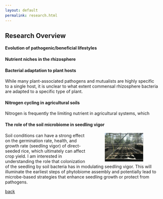 ```yaml
---
layout: default
permalink: research.html
---
```


## Research Overview

#### Evolution of pathogenic/beneficial lifestyles

#### Nutrient niches in the rhizosphere

#### Bacterial adaptation to plant hosts

While many plant-associated pathogens and mutualists are highly specific to a single host, it is unclear to what extent commensal rhizosphere bacteria are adapted to a specific type of plant.

#### Nitrogen cycling in agricultural soils

Nitrogen is frequently the limiting nutrient in agricultural systems, which

#### The role of the soil microbiome in seedling vigor

<img align="right" src="src/seedlings.jpg" width="25%" height="25%" hspace=50>

Soil conditions can have a strong effect on the germination rate, health, and growth rate (seedling vigor) of direct-seeded rice, which ultimately can affect crop yield. I am interested in understanding the role that colonization of the seedling by soil bacteria has in modulating seedling vigor. This will illuminate the earliest steps of phytobiome assembly and potentially lead to microbe-based strategies that enhance seedling growth or protect from pathogens.

[back](./)
